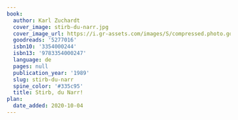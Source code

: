 ```yaml
---
book:
  author: Karl Zuchardt
  cover_image: stirb-du-narr.jpg
  cover_image_url: https://i.gr-assets.com/images/S/compressed.photo.goodreads.com/books/1495754244l/5277016._SY160_.jpg
  goodreads: '5277016'
  isbn10: '3354000244'
  isbn13: '9783354000247'
  language: de
  pages: null
  publication_year: '1989'
  slug: stirb-du-narr
  spine_color: '#335c95'
  title: Stirb, du Narr!
plan:
  date_added: 2020-10-04
---
```

